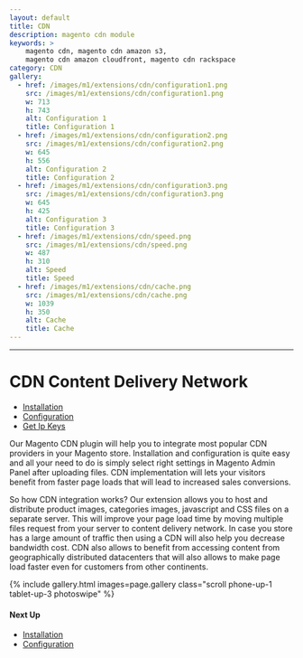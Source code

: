 ```yaml
---
layout: default
title: CDN
description: magento cdn module
keywords: >
    magento cdn, magento cdn amazon s3,
    magento cdn amazon cloudfront, magento cdn rackspace
category: CDN
gallery:
  - href: /images/m1/extensions/cdn/configuration1.png
    src: /images/m1/extensions/cdn/configuration1.png
    w: 713
    h: 743
    alt: Configuration 1
    title: Configuration 1
  - href: /images/m1/extensions/cdn/configuration2.png
    src: /images/m1/extensions/cdn/configuration2.png
    w: 645
    h: 556
    alt: Configuration 2
    title: Configuration 2
  - href: /images/m1/extensions/cdn/configuration3.png
    src: /images/m1/extensions/cdn/configuration3.png
    w: 645
    h: 425
    alt: Configuration 3
    title: Configuration 3
  - href: /images/m1/extensions/cdn/speed.png
    src: /images/m1/extensions/cdn/speed.png
    w: 487
    h: 310
    alt: Speed
    title: Speed
  - href: /images/m1/extensions/cdn/cache.png
    src: /images/m1/extensions/cdn/cache.png
    w: 1039
    h: 350
    alt: Cache
    title: Cache
---
```

---

# CDN Content Delivery Network

- [Installation](installation/)
- [Configuration](configuration/)
- [Get Ip Keys](get-api-key/)

Our Magento CDN plugin will help you to integrate most popular CDN providers in your Magento store. Installation and configuration is quite easy and all your need to do is simply select right settings in Magento Admin Panel after uploading files. CDN implementation will lets your visitors benefit from faster page loads that will lead to increased sales conversions.

So how CDN integration works? Our extension allows you to host and distribute product images, categories images, javascript and CSS files on a separate server. This will improve your page load time by moving multiple files request from your server to content delivery network. In case you store has a large amount of traffic then using a CDN will also help you decrease bandwidth cost. CDN also allows to benefit from accessing content from geographically distributed datacenters that will also allows to make page load faster even for customers from other continents.

{% include gallery.html images=page.gallery class="scroll phone-up-1 tablet-up-3 photoswipe" %}

#### Next Up
- [Installation](installation/)
- [Configuration](configuration/)
